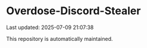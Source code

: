 # Overdose-Discord-Stealer

Last updated: 2025-07-09 21:07:38

This repository is automatically maintained.
